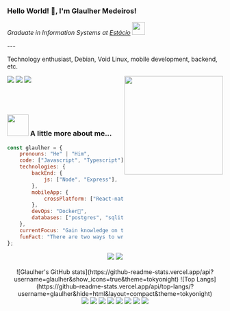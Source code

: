 ### Hello World! 🖖, I'm Glaulher Medeiros! 

<p>
  <em>
    Graduate in Information Systems at 
    <a href="https://estacio.br/estude-na-estacio/nossa-graduacao">Estácio</a>
    <img src="https://media.giphy.com/media/WUlplcMpOCEmTGBtBW/giphy.gif" width="30">
  </em>
</p>

<div>
  --- 

  Technology enthusiast, Debian, Void Linux, mobile development, backend, etc.

  <img align="right" src="https://media.giphy.com/media/wwg1suUiTbCY8H8vIA/giphy-downsized-large.gif" width="230">

  <p align="left">
    <span style="display: inline-block;">
      <a href="https://www.linkedin.com/in/glaulher-medeiros-03799967/" target="_blank">
        <img src="https://img.shields.io/badge/LinkedIn-0077B5?style=for-the-badge&logo=linkedin&logoColor=white">
      </a>
    </span>
    <span style="display: inline-block;">
      <a href="https://glaulher.github.io/" target="_blank">
        <img src="https://img.shields.io/badge/github.io-gray?style=for-the-badge&logo=github&logoColor=white">
      </a>
    </span>
    <span style="display: inline-block;">
      <a href="https://terminaldopenguin.blogspot.com/" target="_blank">
        <img src="https://img.shields.io/badge/blog-orange?style=for-the-badge&logo=blogger&logoColor=white">
      </a>
    </span>
  </p>

  </br>
</div>
</br>

### <img src="https://media.giphy.com/media/VgCDAzcKvsR6OM0uWg/giphy.gif" width="50"> A little more about me...  

```javascript
const glaulher = {
    pronouns: "He" | "Him",
    code: ["Javascript", "Typescript"],   
    technologies: {
        backEnd: {
            js: ["Node", "Express"],
        },
        mobileApp: {
            crossPlatform: ["React-native"]
        },
        devOps: "Docker🐳",
        databases: ["postgres", "sqlite"],      
    },    
    currentFocus: "Gain knowledge on the javascript stack and contribute to the community",
    funFact: "There are two ways to write error-free programs; only the third one works"
};

```
<!--START_SECTION:waka--> <div align='center'> <img src="https://img.shields.io/badge/JavaScript-F7DF1E?style=for-the-badge&logo=javascript&logoColor=black" /> <img src="https://img.shields.io/badge/TypeScript-007ACC?style=for-the-badge&logo=typescript&logoColor=white" /> </div> <br> <div align='center'> ![Glaulher's GitHub stats](https://github-readme-stats.vercel.app/api?username=glaulher&show_icons=true&theme=tokyonight) ![Top Langs](https://github-readme-stats.vercel.app/api/top-langs/?username=glaulher&hide=html&layout=compact&theme=tokyonight) </div> <div align='center'> <img src="https://img.shields.io/badge/React_Native-20232A?style=for-the-badge&logo=react&logoColor=61DAFB" /> <img src="https://img.shields.io/badge/Figma-F24E1E?style=for-the-badge&logo=figma&logoColor=white" /> <img src="https://img.shields.io/badge/Node.js-43853D?style=for-the-badge&logo=node-dot-js&logoColor=white" /> <img src="https://img.shields.io/badge/SQLite-07405E?style=for-the-badge&logo=sqlite&logoColor=white" /> <img src="https://img.shields.io/badge/Insomnia-5849be?style=for-the-badge&logo=Insomnia&logoColor=white" /> <img src="https://img.shields.io/badge/Void-Linux-ABC2AB?style=for-the-badge&logo=void&logoColor=white" /> <img src="https://img.shields.io/badge/Debian-D70A53?style=for-the-badge&logo=debian&logoColor=white" /> <img src="https://img.shields.io/badge/docker-%230db7ed.svg?style=for-the-badge&logo=docker&logoColor=white" /> </div> 
